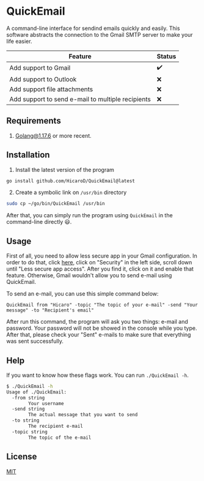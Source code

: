 # QuickEmail
A command-line interface for sendind emails quickly and easily. This software abstracts the connection to the Gmail SMTP server to make your life easier.

| Feature                                                                     | Status             |
|-----------------------------------------------------------------------------|--------------------|
| Add support to Gmail                                                        | :heavy_check_mark: |
| Add support to Outlook                                                      | :x:                |
| Add support file attachments                                                | :x:                |
| Add support to send e-mail to multiple recipients                           | :x:                |

## Requirements

1. [Golang@1.17.6](https://go.dev/dl/) or more recent.

## Installation

1. Install the latest version of the program

```bash
go install github.com/HicaroD/QuickEmail@latest
```

2. Create a symbolic link on `/usr/bin` directory

```bash
sudo cp ~/go/bin/QuickEmail /usr/bin
```

After that, you can simply run the program using `QuickEmail` in the command-line directly :smiley:.

## Usage

First of all, you need to allow less secure app in your Gmail configuration. In order to do that, click [here](https://myaccount.google.com/), click on "Security" in the left side, scroll down until "Less secure app access". After you find it, click on it and enable that feature. Otherwise, Gmail wouldn't allow you to send e-mail using QuickEmail. 

To send an e-mail, you can use this simple command below:

```
QuickEmail from "Hicaro" -topic "The topic of your e-mail" -send "Your message" -to "Recipient's email"
```

After run this command, the program will ask you two things: e-mail and password. Your password will not be showed in the console while you type. After that, please check your "Sent" e-mails to make sure that everything was sent successfully.

## Help

If you want to know how these flags work. You can run `./QuickEmail -h`.

```bash
$ ./QuickEmail -h                                                                                      
Usage of ./QuickEmail:
  -from string
    	Your username
  -send string
    	The actual message that you want to send
  -to string
    	The recipient e-mail
  -topic string
    	The topic of the e-mail
```

## License
[MIT](./LICENSE)
